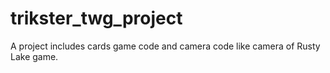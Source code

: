 # trikster_twg_project
 A project includes cards game code and camera code like camera of Rusty Lake game.
 
 
